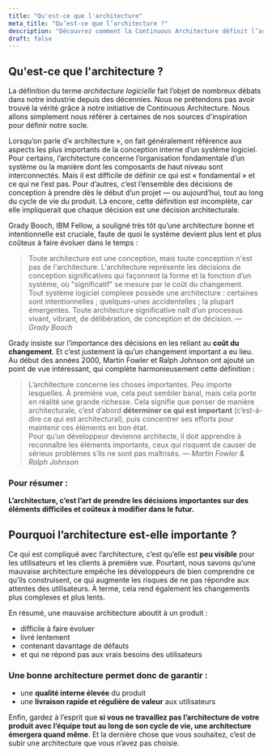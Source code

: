 ```yaml
---
title: "Qu'est-ce que l'architecture"
meta_title: "Qu’est-ce que l’architecture ?"
description: "Découvrez comment la Continuous Architecture définit l’architecture logicielle comme l’ensemble des décisions clés impactant le coût du changement, la qualité et la rapidité de livraison dans le temps."
draft: false
---
```


## Qu'est-ce que l'architecture ?

La définition du terme *architecture logicielle* fait l’objet de nombreux débats dans notre industrie depuis des décennies. Nous ne prétendons pas avoir trouvé la vérité grâce à notre initiative de Continuous Architecture. Nous allons simplement nous référer à certaines de nos sources d'inspiration pour définir notre socle.

Lorsqu’on parle d’« architecture », on fait généralement référence aux aspects les plus importants de la conception interne d’un système logiciel. Pour certains, l’architecture concerne l’organisation fondamentale d’un système ou la manière dont les composants de haut niveau sont interconnectés. Mais il est difficile de définir ce qui est « fondamental » et ce qui ne l’est pas. Pour d’autres, c’est l’ensemble des décisions de conception à prendre dès le début d’un projet — ou aujourd’hui, tout au long du cycle de vie du produit. Là encore, cette définition est incomplète, car elle impliquerait que chaque décision est une décision architecturale.

Grady Booch, IBM Fellow, a souligné très tôt qu’une architecture bonne et intentionnelle est cruciale, faute de quoi le système devient plus lent et plus coûteux à faire évoluer dans le temps :

> Toute architecture est une conception, mais toute conception n'est pas de l'architecture. L'architecture représente les décisions de conception significatives qui façonnent la forme et la fonction d’un système, où "significatif" se mesure par le coût du changement.  
Tout système logiciel complexe possède une architecture : certaines sont intentionnelles ; quelques-unes accidentelles ; la plupart émergentes. Toute architecture significative naît d’un processus vivant, vibrant, de délibération, de conception et de décision. — *Grady Booch*

Grady insiste sur l’importance des décisions en les reliant au **coût du changement**. Et c’est justement là qu’un changement important a eu lieu. Au début des années 2000, Martin Fowler et Ralph Johnson ont ajouté un point de vue intéressant, qui complète harmonieusement cette définition :

> L’architecture concerne les choses importantes. Peu importe lesquelles. À première vue, cela peut sembler banal, mais cela porte en réalité une grande richesse. Cela signifie que penser de manière architecturale, c’est d’abord **déterminer ce qui est important** (c’est-à-dire ce qui est architectural), puis concentrer ses efforts pour maintenir ces éléments en bon état.  
Pour qu’un développeur devienne architecte, il doit apprendre à reconnaître les éléments importants, ceux qui risquent de causer de sérieux problèmes s’ils ne sont pas maîtrisés. — *Martin Fowler & Ralph Johnson*

### Pour résumer :

**L’architecture, c’est l’art de prendre les décisions importantes sur des éléments difficiles et coûteux à modifier dans le futur.**

## Pourquoi l’architecture est-elle importante ?

Ce qui est compliqué avec l’architecture, c’est qu’elle est **peu visible** pour les utilisateurs et les clients à première vue. Pourtant, nous savons qu’une mauvaise architecture empêche les développeurs de bien comprendre ce qu’ils construisent, ce qui augmente les risques de ne pas répondre aux attentes des utilisateurs. À terme, cela rend également les changements plus complexes et plus lents.

En résumé, une mauvaise architecture aboutit à un produit :

* difficile à faire évoluer
* livré lentement
* contenant davantage de défauts
* et qui ne répond pas aux vrais besoins des utilisateurs

### Une bonne architecture permet donc de garantir :

* une **qualité interne élevée** du produit
* une **livraison rapide et régulière de valeur** aux utilisateurs

Enfin, gardez à l’esprit que **si vous ne travaillez pas l’architecture de votre produit avec l’équipe tout au long de son cycle de vie, une architecture émergera quand même**. Et la dernière chose que vous souhaitez, c’est de subir une architecture que vous n’avez pas choisie.

